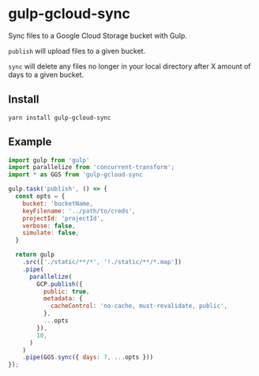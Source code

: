 # gulp-gcloud-sync

Sync files to a Google Cloud Storage bucket with Gulp.

`publish` will upload files to a given bucket.

`sync` will delete any files no longer in your local directory after X amount of days to a given bucket.

## Install

```
yarn install gulp-gcloud-sync
```

## Example

```js
import gulp from 'gulp'
import parallelize from 'concurrent-transform';
import * as GGS from 'gulp-gcloud-sync

gulp.task('publish', () => {
  const opts = {
    bucket: 'bucketName,
    keyFilename: '../path/to/creds',
    projectId: 'projectId',
    verbose: false,
    simulate: false,
  }

  return gulp
    .src(['./static/**/*', '!./static/**/*.map'])
    .pipe(
      parallelize(
        GCP.publish({
          public: true,
          metadata: {
            cacheControl: 'no-cache, must-revalidate, public',
          },
          ...opts
        }),
        10,
      )
    )
    .pipe(GGS.sync({ days: 7, ...opts }))
});
```
